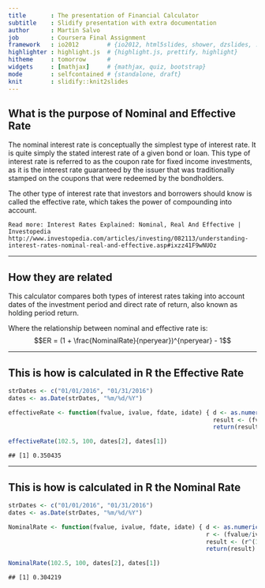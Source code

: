 ```yaml
---
title       : The presentation of Financial Calculator
subtitle    : Slidify presentation with extra documentation
author      : Martin Salvo
job         : Coursera Final Assignment
framework   : io2012        # {io2012, html5slides, shower, dzslides, ...}
highlighter : highlight.js  # {highlight.js, prettify, highlight}
hitheme     : tomorrow      # 
widgets     : [mathjax]     # {mathjax, quiz, bootstrap}
mode        : selfcontained # {standalone, draft}
knit        : slidify::knit2slides
---
```


## What is the purpose of Nominal and Effective Rate

The nominal interest rate is conceptually the simplest type of interest rate. It is quite simply the stated interest rate of a given bond or loan. This type of interest rate is referred to as the coupon rate for fixed income investments, as it is the interest rate guaranteed by the issuer that was traditionally stamped on the coupons that were redeemed by the bondholders.

The other type of interest rate that investors and borrowers should know is called the effective rate, which takes the power of compounding into account.

`Read more: Interest Rates Explained: Nominal, Real And Effective | Investopedia http://www.investopedia.com/articles/investing/082113/understanding-interest-rates-nominal-real-and-effective.asp#ixzz41F9wNUOz`  

--- 

## How they are related

This calculator compares both types of interest rates taking into account dates of the investment period and direct rate of return, also known as holding period return.

Where the relationship between nominal and effective rate is:
 $$ER = (1 + \frac{NominalRate}{nperyear})^{nperyear} - 1$$

--- 

## This is how is calculated in R the Effective Rate


```r
strDates <- c("01/01/2016", "01/31/2016")
dates <- as.Date(strDates, "%m/%d/%Y")

effectiveRate <- function(fvalue, ivalue, fdate, idate) { d <- as.numeric(fdate)-as.numeric(idate)
                                                          result <- (fvalue/ivalue)^(365/d)-1
                                                          return(result) }

effectiveRate(102.5, 100, dates[2], dates[1]) 
```

```
## [1] 0.350435
```

--- 

## This is how is calculated in R the Nominal Rate


```r
strDates <- c("01/01/2016", "01/31/2016")
dates <- as.Date(strDates, "%m/%d/%Y")

NominalRate <- function(fvalue, ivalue, fdate, idate) { d <- as.numeric(fdate)-as.numeric(idate) 
                                                        r <- (fvalue/ivalue)^(365/d)
                                                        result <- (r^(1/12)-1)*12
                                                        return(result) }

NominalRate(102.5, 100, dates[2], dates[1]) 
```

```
## [1] 0.304219
```
